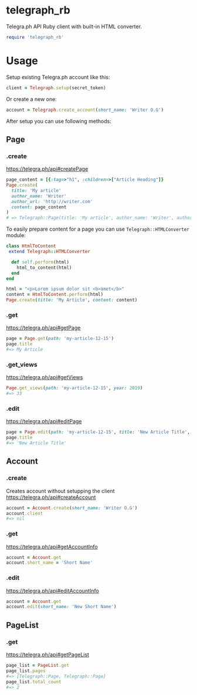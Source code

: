 # telegraph_rb

Telegra.ph API Ruby client with built-in HTML converter.
```ruby
require 'telegraph_rb'
```
# Usage
Setup existing Telegra.ph account like this:
```ruby
client = Telegraph.setup(secret_token)
```
Or create a new one:
```ruby
account = Telegraph.create_account(short_name: 'Writer O.G')
```
After setup you can use following methods:
## Page
### .create
https://telegra.ph/api#createPage
```ruby
page_content = [{:tag=>"h1", :children=>["Article Heading"]}
Page.create(
  title: 'My article'
  author_name: 'Writer'
  author_url: 'http://writer.com'
  content: page_content
)
# => Telegraph::Page(title: 'My article', author_name: 'Writer', author_url: 'http://writer.com')
```
To easily prepare content for a page you can use `Telegraph::HTMLConverter` module:
```ruby
class HtmlToContent
 extend Telegraph::HTMLConverter

  def self.perform(html)
    html_to_content(html)
  end
end

html = "<p>Lorem ipsum dolor sit <b>amet</b>"
content = HtmlToContent.perform(html)
Page.create(title: 'My Article', content: content)
```
### .get
https://telegra.ph/api#getPage
```ruby
page = Page.get(path: 'my-article-12-15')
page.title
#=> My Article
```
### .get_views
https://telegra.ph/api#getViews
```ruby
Page.get_views(path: 'my-article-12-15', year: 2019)
#=> 33
```
### .edit
https://telegra.ph/api#editPage
```ruby
page = Page.edit(path: 'my-article-12-15', title: 'New Article Title', content: content)
page.title
#=> 'New Article Title'
```
## Account
### .create
Creates account without setupping the client
https://telegra.ph/api#createAccount
```ruby
account = Account.create(short_name: 'Writer O.G')
account.client
#=> nil
```
### .get
https://telegra.ph/api#getAccountInfo
```ruby
account = Account.get
account.short_name = 'Short Name'
```
### .edit
https://telegra.ph/api#editAccountInfo
```ruby
account = Account.get
account.edit(short_name: 'New Short Name')
```
## PageList
### .get
https://telegra.ph/api#getPageList
```ruby
page_list = PageList.get
page_list.pages
#=> [Telegraph::Page, Telegraph::Page]
page_list.total_count
#=> 2
```
